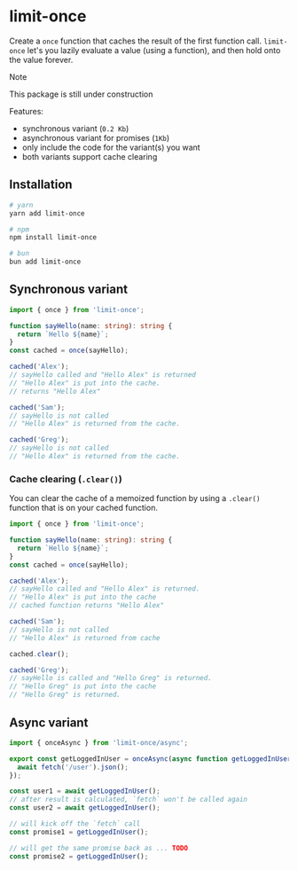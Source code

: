 # limit-once

Create a `once` function that caches the result of the first function call. `limit-once` let's you lazily evaluate a value (using a function), and then hold onto the value forever.

> [!NOTE]
> This package is still under construction

Features:

- synchronous variant (`0.2 Kb`)
- asynchronous variant for promises (`1Kb`)
- only include the code for the variant(s) you want
- both variants support cache clearing

## Installation

```bash
# yarn
yarn add limit-once

# npm
npm install limit-once

# bun
bun add limit-once
```

## Synchronous variant

```ts
import { once } from 'limit-once';

function sayHello(name: string): string {
  return `Hello ${name}`;
}
const cached = once(sayHello);

cached('Alex');
// sayHello called and "Hello Alex" is returned
// "Hello Alex" is put into the cache.
// returns "Hello Alex"

cached('Sam');
// sayHello is not called
// "Hello Alex" is returned from the cache.

cached('Greg');
// sayHello is not called
// "Hello Alex" is returned from the cache.
```

### Cache clearing (`.clear()`)

You can clear the cache of a memoized function by using a `.clear()` function that is on your cached function.

```ts
import { once } from 'limit-once';

function sayHello(name: string): string {
  return `Hello ${name}`;
}
const cached = once(sayHello);

cached('Alex');
// sayHello called and "Hello Alex" is returned.
// "Hello Alex" is put into the cache
// cached function returns "Hello Alex"

cached('Sam');
// sayHello is not called
// "Hello Alex" is returned from cache

cached.clear();

cached('Greg');
// sayHello is called and "Hello Greg" is returned.
// "Hello Greg" is put into the cache
// "Hello Greg" is returned.
```

## Async variant

```ts
import { onceAsync } from 'limit-once/async';

export const getLoggedInUser = onceAsync(async function getLoggedInUser(): Promise<User> {
  await fetch('/user').json();
});
```

```ts
const user1 = await getLoggedInUser();
// after result is calculated, `fetch` won't be called again
const user2 = await getLoggedInUser();
```

```ts
// will kick off the `fetch` call
const promise1 = getLoggedInUser();

// will get the same promise back as ... TODO
const promise2 = getLoggedInUser();
```
